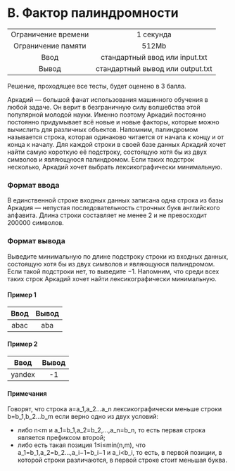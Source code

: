# B. Фактор палиндромности
|  |  |
| :---: | :---: |
| Ограничение времени |	1 секунда |
| Ограничение памяти |	512Mb |
| Ввод	| стандартный ввод или input.txt |
|Вывод	| стандартный вывод или output.txt |

Решение, проходящее все тесты, будет оценено в 3 балла.

Аркадий — большой фанат использования машинного обучения в любой задаче. Он верит в безграничную силу волшебства этой популярной молодой науки. Именно поэтому Аркадий постоянно постоянно придумывает всё новые и новые факторы, которые можно вычислить для различных объектов.
Напомним, палиндромом называется строка, которая одинаково читается от начала к концу и от конца к началу. Для каждой строки в своей базе данных Аркадий хочет найти самую короткую её подстроку, состоящую хотя бы из двух символов и являющуюся палиндромом. Если таких подстрок несколько, Аркадий хочет выбрать лексикографически минимальную.

### Формат ввода
В единственной строке входных данных записана одна строка из базы Аркадия — непустая последовательность строчных букв английского алфавита. Длина строки составляет не менее 
2 и не превосходит 200000 символов.
### Формат вывода
Выведите минимальную по длине подстроку строки из входных данных, состоящую хотя бы из двух символов и являющуюся палиндромом. Если такой подстроки нет, то выведите −1. Напомним, что среди всех таких строк Аркадий хочет найти лексикографически минимальную.
#### Пример 1
| Ввод	| Вывод|
| :---: | :---: |
| abac | aba |
#### Пример 2
| Ввод |	Вывод |
| :---: | :---: |
| yandex | -1 |

#### Примечания
Говорят, что строка a=a_1,a_2…a_n лексикографически меньше строки b=b_1,b_2…b_m если верно одно из двух условий:
* либо n<m и a_1=b_1,a_2=b_2,…,a_n=b_n, то есть первая строка является префиксом второй;
* либо есть такая позиция 1≤i≤min(n,m), что a_1=b_1,a_2=b_2…,a_i−1=b_i−1 и a_i<b_i, то есть, в первой позиции, в которой строки различаются, в первой строке стоит меньшая буква.
